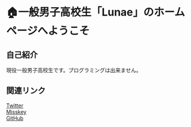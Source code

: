 # 🏠一般男子高校生「Lunae」のホームページへようこそ
## 自己紹介
現役一般男子高校生です。プログラミングは出来ません。
## 関連リンク
[Twitter](https://twitter.com/Lunae_XD)</br>
[Misskey](https://misskey.io/Lunae_XD)</br>
[GitHub](https://github.com/lunae-f)